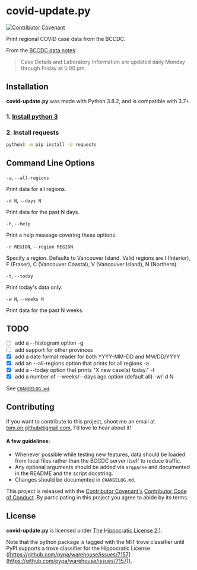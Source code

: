 # covid-update.py

[![Contributor Covenant](https://img.shields.io/badge/Contributor%20Covenant-v2.0%20adopted-ff69b4.svg)](code_of_conduct.md)


Print regional COVID case data from the BCCDC.

From the [BCCDC data notes](http://www.bccdc.ca/Health-Info-Site/Documents/BC_COVID-19_Disclaimer_Data_Notes.pdf):
>Case Details and Laboratory Information are updated daily Monday through Friday at 5:00 pm.

## Installation

**covid-update.py** was made with Python 3.8.2, and is compatible with 3.7+. 

### 1. [Install python 3](https://installpython3.com/)

### 2. Install requests

```bash
python3 -m pip install -U requests
```

## Command Line Options

`-a`, `--all-regions`

Print data for all regions.

`-d N`, `--days N`

Print data for the past N days.

`-h`, `--help`

Print a help message covering these options.

`-r REGION`, `--region REGION`

Specify a region. Defaults to Vancouver Island. Valid regions are I (Interior), F (Fraser), C (Vancouver Coastal), V (Vancouver Island), N (Northern).

`-t`, `--today`

Print today's data only.

`-w N`, `--weeks N`

Print data for the past N weeks.

## TODO
- [ ] add a --histogram option -g
- [ ] add support for other provinces
- [x] add a date format reader for both YYYY-MM-DD and MM/DD/YYYY
- [x] add an --all-regions option that prints for all regions -a
- [x] add a --today option that prints "X new case(s) today." -t
- [x] add a number of --weeks/--days ago option (default all) -w/-d N

See [`CHANGELOG.md`](/CHANGELOG.md).

## Contributing

If you want to contribute to this project, shoot me an email at tom.on.github@gmail.com, I'd love to hear about it!

#### A few guidelines:
* Whenever possible while testing new features, data should be loaded from local files rather than the BCCDC server itself to reduce traffic.
* Any optional arguments should be added via `argparse` and documented in the README and the script docstring.
* Changes should be documented in `CHANGELOG.md`.

This project is released with the [Contributor Covenant's](https://www.contributor-covenant.org/) [Contributor Code of Conduct](/CODE_OF_CONDUCT.md). By participating in this project you agree to abide by its terms.

## License
**covid-update.py** is licensed under [The Hippocratic License 2.1](https://firstdonoharm.dev/).

Note that the python package is tagged with the MIT trove classifier until PyPI 
supports a trove classifier for the Hippocratic License
([https://github.com/pypa/warehouse/issues/7157](https://github.com/pypa/warehouse/issues/7157)).
